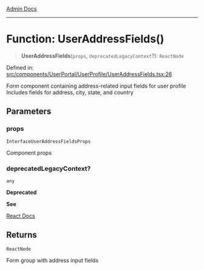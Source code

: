 [Admin Docs](/)

***

# Function: UserAddressFields()

> **UserAddressFields**(`props`, `deprecatedLegacyContext`?): `ReactNode`

Defined in: [src/components/UserPortal/UserProfile/UserAddressFields.tsx:26](https://github.com/hustlernik/talawa-admin/blob/fe326ed17e0fa5ad916ff9f383f63b5d38aedc7b/src/components/UserPortal/UserProfile/UserAddressFields.tsx#L26)

Form component containing address-related input fields for user profile
Includes fields for address, city, state, and country

## Parameters

### props

`InterfaceUserAddressFieldsProps`

Component props

### deprecatedLegacyContext?

`any`

**Deprecated**

**See**

[React Docs](https://legacy.reactjs.org/docs/legacy-context.html#referencing-context-in-lifecycle-methods)

## Returns

`ReactNode`

Form group with address input fields
